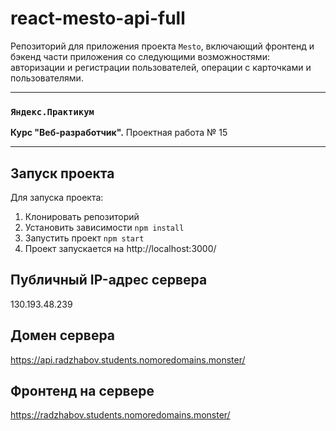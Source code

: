 # react-mesto-api-full
Репозиторий для приложения проекта `Mesto`, включающий фронтенд и бэкенд части приложения со следующими возможностями: авторизации и регистрации пользователей, операции с карточками и пользователями.
  
-----

### `Яндекс.Практикум`
**Курс "Веб-разработчик".** Проектная работа № 15

-----

## Запуск проекта
Для запуска проекта:
1. Клонировать репозиторий
2. Установить зависимости `npm install`
3. Запустить проект `npm start`
4. Проект запускается на http://localhost:3000/

## Публичный IP-адрес сервера

130.193.48.239

## Домен сервера

https://api.radzhabov.students.nomoredomains.monster/

## Фронтенд на сервере

https://radzhabov.students.nomoredomains.monster/
